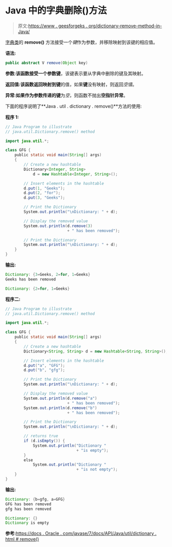 # Java 中的字典删除()方法

> 原文:[https://www . geesforgeks . org/dictionary-remove-method-in-Java/](https://www.geeksforgeeks.org/dictionary-remove-method-in-java/)

[字典类](https://www.geeksforgeeks.org/java-util-dictionary-class-java/)的 **remove()** 方法接受一个*键*作为参数，并移除映射到该键的相应值。

**语法:**

```java
public abstract V remove(Object key)
```

**参数:**该函数接受一个参数**键**，该键表示要从字典中删除的键及其映射。

**返回值:**该函数返回映射到**键**的值，如果**键**没有映射，则返回*空值*。

**异常:**如果作为参数传递的**键**为*空*，则函数不抛出**空指针异常**。

下面的程序说明了**Java . util . dictionary . remove()**方法的使用:

**程序 1:**

```java
// Java Program to illustrate
// java.util.Dictionary.remove() method

import java.util.*;

class GFG {
    public static void main(String[] args)
    {
        // Create a new hashtable
        Dictionary<Integer, String>
            d = new Hashtable<Integer, String>();

        // Insert elements in the hashtable
        d.put(1, "Geeks");
        d.put(2, "for");
        d.put(3, "Geeks");

        // Print the Dictionary
        System.out.println("\nDictionary: " + d);

        // Display the removed value
        System.out.println(d.remove(3)
                           + " has been removed");

        // Print the Dictionary
        System.out.println("\nDictionary: " + d);
    }
}
```

**输出:**

```java
Dictionary: {3=Geeks, 2=for, 1=Geeks}
Geeks has been removed

Dictionary: {2=for, 1=Geeks}

```

**程序二:**

```java
// Java Program to illustrate
// java.util.Dictionary.remove() method

import java.util.*;

class GFG {
    public static void main(String[] args)
    {
        // Create a new hashtable
        Dictionary<String, String> d = new Hashtable<String, String>();

        // Insert elements in the hashtable
        d.put("a", "GFG");
        d.put("b", "gfg");

        // Print the Dictionary
        System.out.println("\nDictionary: " + d);

        // Display the removed value
        System.out.println(d.remove("a")
                           + " has been removed");
        System.out.println(d.remove("b")
                           + " has been removed");

        // Print the Dictionary
        System.out.println("\nDictionary: " + d);

        // returns true
        if (d.isEmpty()) {
            System.out.println("Dictionary "
                               + "is empty");
        }
        else
            System.out.println("Dictionary "
                               + "is not empty");
    }
}
```

**输出:**

```java
Dictionary: {b=gfg, a=GFG}
GFG has been removed
gfg has been removed

Dictionary: {}
Dictionary is empty

```

**参考:**[https://docs . Oracle . com/javase/7/docs/API/Java/util/dictionary . html # remove()](https://docs.oracle.com/javase/7/docs/api/java/util/Dictionary.html#remove(java.lang.Object))